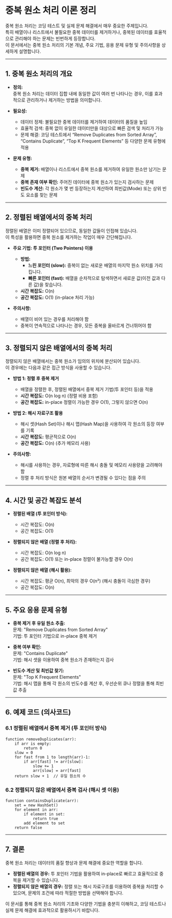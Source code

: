 # 중복 원소 처리 이론 정리

중복 원소 처리는 코딩 테스트 및 실제 문제 해결에서 매우 중요한 주제입니다.  
특히 배열이나 리스트에서 불필요한 중복 데이터를 제거하거나, 중복된 데이터를 효율적으로 관리해야 하는 문제는 빈번하게 등장합니다.  
이 문서에서는 중복 원소 처리의 기본 개념, 주요 기법, 응용 문제 유형 및 주의사항을 상세하게 설명합니다.

---

## 1. 중복 원소 처리의 개요

- **정의:**  
  중복 원소 처리는 데이터 집합 내에 동일한 값이 여러 번 나타나는 경우, 이를 효과적으로 관리하거나 제거하는 방법을 의미합니다.
  
- **필요성:**  
  - 데이터 정제: 불필요한 중복 데이터를 제거하여 데이터의 품질을 높임  
  - 효율적 검색: 중복 없이 유일한 데이터만을 대상으로 빠른 검색 및 처리가 가능  
  - 문제 해결: 코딩 테스트에서 “Remove Duplicates from Sorted Array”, “Contains Duplicate”, “Top K Frequent Elements” 등 다양한 문제 유형에 적용

- **문제 유형:**  
  - **중복 제거:** 배열이나 리스트에서 중복 원소를 제거하여 유일한 원소만 남기는 문제  
  - **중복 존재 여부 확인:** 주어진 데이터에 중복 원소가 있는지 검사하는 문제  
  - **빈도수 계산:** 각 원소가 몇 번 등장하는지 계산하여 최빈값(Mode) 또는 상위 빈도 요소를 찾는 문제

---

## 2. 정렬된 배열에서의 중복 처리

정렬된 배열은 이미 정렬되어 있으므로, 동일한 값들이 인접해 있습니다.  
이 특성을 활용하면 중복 원소를 제거하는 작업이 매우 간단해집니다.

- **주요 기법: 투 포인터 (Two Pointers) 이용**  
  - **방법:**  
    - **느린 포인터 (slow):** 중복이 없는 새로운 배열의 마지막 원소 위치를 가리킵니다.  
    - **빠른 포인터 (fast):** 배열을 순차적으로 탐색하면서 새로운 값(이전 값과 다른 값)을 찾습니다.
  - **시간 복잡도:** O(n)  
  - **공간 복잡도:** O(1) (in-place 처리 가능)

- **주의사항:**  
  - 배열이 비어 있는 경우를 처리해야 함  
  - 중복이 연속적으로 나타나는 경우, 모든 중복을 올바르게 건너뛰어야 함

---

## 3. 정렬되지 않은 배열에서의 중복 처리

정렬되지 않은 배열에서는 중복 원소가 임의의 위치에 분산되어 있습니다.  
이 경우에는 다음과 같은 접근 방식을 사용할 수 있습니다.

- **방법 1: 정렬 후 중복 제거**  
  - 배열을 정렬한 후, 정렬된 배열에서 중복 제거 기법(투 포인터 등)을 적용  
  - **시간 복잡도:** O(n log n) (정렬 비용 포함)  
  - **공간 복잡도:** in-place 정렬이 가능한 경우 O(1), 그렇지 않으면 O(n)

- **방법 2: 해시 자료구조 활용**  
  - 해시 셋(Hash Set)이나 해시 맵(Hash Map)을 사용하여 각 원소의 등장 여부를 기록  
  - **시간 복잡도:** 평균적으로 O(n)  
  - **공간 복잡도:** O(n) (추가 메모리 사용)

- **주의사항:**  
  - 해시를 사용하는 경우, 자료형에 따른 해시 충돌 및 메모리 사용량을 고려해야 함  
  - 정렬 후 처리 방식은 원본 배열의 순서가 변경될 수 있다는 점을 주의

---

## 4. 시간 및 공간 복잡도 분석

- **정렬된 배열 (투 포인터 방식):**  
  - 시간 복잡도: O(n)  
  - 공간 복잡도: O(1)

- **정렬되지 않은 배열 (정렬 후 처리):**  
  - 시간 복잡도: O(n log n)  
  - 공간 복잡도: O(1) 또는 in-place 정렬이 불가능할 경우 O(n)

- **정렬되지 않은 배열 (해시 활용):**  
  - 시간 복잡도: 평균 O(n), 최악의 경우 O(n²) (해시 충돌이 극심한 경우)  
  - 공간 복잡도: O(n)

---

## 5. 주요 응용 문제 유형

- **중복 제거 후 유일 원소 추출:**  
  문제: "Remove Duplicates from Sorted Array"  
  기법: 투 포인터 기법으로 in-place 중복 제거

- **중복 여부 확인:**  
  문제: "Contains Duplicate"  
  기법: 해시 셋을 이용하여 중복 원소가 존재하는지 검사

- **빈도수 계산 및 최빈값 찾기:**  
  문제: "Top K Frequent Elements"  
  기법: 해시 맵을 통해 각 원소의 빈도수를 계산 후, 우선순위 큐나 정렬을 통해 최빈값 추출

---

## 6. 예제 코드 (의사코드)

### 6.1 정렬된 배열에서 중복 제거 (투 포인터 방식)

```
function removeDuplicates(arr):
    if arr is empty:
        return 0
    slow = 0
    for fast from 1 to length(arr)-1:
        if arr[fast] != arr[slow]:
            slow += 1
            arr[slow] = arr[fast]
    return slow + 1  // 유일 원소의 수
```

### 6.2 정렬되지 않은 배열에서 중복 검사 (해시 셋 이용)

```
function containsDuplicate(arr):
    set = new HashSet()
    for element in arr:
        if element in set:
            return true
        add element to set
    return false
```

---

## 7. 결론

중복 원소 처리는 데이터의 품질 향상과 문제 해결에 중요한 역할을 합니다.  
- **정렬된 배열의 경우:** 투 포인터 기법을 활용하여 in-place로 빠르고 효율적으로 중복을 제거할 수 있습니다.  
- **정렬되지 않은 배열의 경우:** 정렬 또는 해시 자료구조를 이용하여 중복을 처리할 수 있으며, 문제의 조건에 따라 적절한 방법을 선택해야 합니다.

이 문서를 통해 중복 원소 처리의 기초와 다양한 기법을 충분히 이해하고, 코딩 테스트나 실제 문제 해결에 효과적으로 활용하시기 바랍니다.